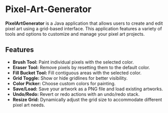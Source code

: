  # Pixel-Art-Generator

**PixelArtGenerator** is a Java application that allows users to create and edit pixel art using a grid-based interface. This application features a variety of tools and options to customize and manage your pixel art projects.

## Features

- **Brush Tool:** Paint individual pixels with the selected color.
- **Eraser Tool:** Remove pixels by resetting them to the default color.
- **Fill Bucket Tool:** Fill contiguous areas with the selected color.
- **Grid Toggle:** Show or hide gridlines for better visibility.
- **Color Picker:** Choose custom colors for painting.
- **Save/Load:** Save your artwork as a PNG file and load existing artworks.
- **Undo/Redo:** Revert or redo actions with an undo/redo stack.
- **Resize Grid:** Dynamically adjust the grid size to accommodate different pixel art needs.
